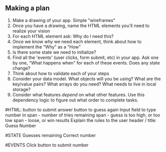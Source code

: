 ## Making a plan

1. Make a drawing of your app. Simple "wireframes"
2. Once you have a drawing, name the HTML elements you'll need to realize your vision
3. For each HTML element ask: Why do I need this?
4. Once we know _why_ we need each element, think about how to implement the "Why" as a "How"
5. Is there some state we need to initialize?
6. Find all the 'events' (user clicks, form submit, etc) in your app. Ask one by one, "What happens when" for each of these events. Does any state change?
7. Think about how to validate each of your steps
8. Consider your data model. What objects will you be using? What are the key/value pairs? What arrays do you need? What needs to live in local storage?
9. Consider what features _depend_ on what other features. Use this dependency logic to figure out what order to complete tasks.

#HTML: button to submit answer
button to guess again
Input field to type number in
span - number of tries remaining
span - guess is too high, or too low
span - loose, or win results
Explain the rules to the user
header / title: Guess Number

#STATE Guesses remaining
Correct number

#EVENTS Click button to submit number
